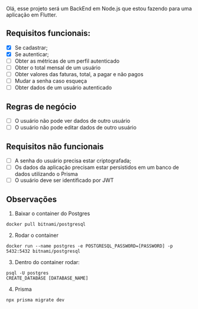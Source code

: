 Olá, esse projeto será um BackEnd em Node.js que estou fazendo para uma aplicação em Flutter.

## Requisitos funcionais:
- [x] Se cadastrar;
- [x] Se autenticar;
- [ ] Obter as métricas de um perfil autenticado
- [ ] Obter o total mensal de um usuário
- [ ] Obter valores das faturas, total, a pagar e não pagos
- [ ] Mudar a senha caso esqueça
- [ ] Obter dados de um usuário autenticado

## Regras de negócio
- [ ] O usuário não pode ver dados de outro usuário
- [ ] O usuário não pode editar dados de outro usuário

## Requisitos não funcionais
- [ ] A senha do usuário precisa estar criptografada;
- [ ] Os dados da aplicação precisam estar persistidos em um banco de dados utilizando o Prisma
- [ ] O usuário deve ser identificado por JWT

## Observações
1. Baixar o container do Postgres
```
docker pull bitnami/postgresql
```
2. Rodar o container
```
docker run --name postgres -e POSTGRESQL_PASSWORD=[PASSWORD] -p 5432:5432 bitnami/postgresql
```
3. Dentro do container rodar:
```
psql -U postgres
CREATE_DATABASE [DATABASE_NAME]
```
4. Prisma
```
npx prisma migrate dev
```